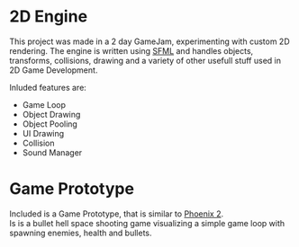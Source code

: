 # 2D Engine
This project was made in a 2 day GameJam, experimenting with custom 2D rendering.
The engine is written using [SFML](https://www.sfml-dev.org/) and handles objects, transforms, collisions, drawing and a variety of other usefull stuff used in 2D Game Development.

Inluded features are:
* Game Loop
* Object Drawing
* Object Pooling
* UI Drawing
* Collision
* Sound Manager

# Game Prototype
Included is a Game Prototype, that is similar to [Phoenix 2](https://firigames.com/phoenix2). <br>
Is is a bullet hell space shooting game visualizing a simple game loop with spawning enemies, health and bullets.
